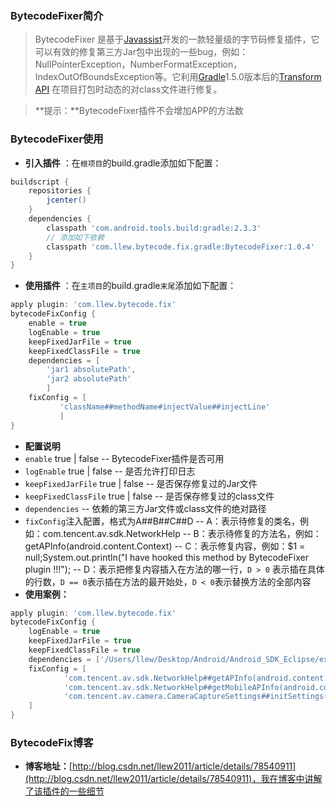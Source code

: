 ### BytecodeFixer简介
> BytecodeFixer 是基于[Javassist](http://jboss-javassist.github.io/javassist/)开发的一款轻量级的字节码修复插件，它可以有效的修复第三方Jar包中出现的一些bug，例如：NullPointerException，NumberFormatException，IndexOutOfBoundsException等。它利用[Gradle](http://tools.android.com/tech-docs/new-build-system/transform-api)1.5.0版本后的[Transform API](http://google.github.io/android-gradle-dsl/javadoc/) 在项目打包时动态的对class文件进行修复。

> **提示：**BytecodeFixer插件不会增加APP的方法数

### BytecodeFixer使用
- **引入插件** ：在`根项目`的build.gradle添加如下配置：
```gradle
buildscript {
    repositories {
        jcenter()
    }
    dependencies {
        classpath 'com.android.tools.build:gradle:2.3.3'
        // 添加如下依赖
        classpath 'com.llew.bytecode.fix.gradle:BytecodeFixer:1.0.4'
    }
}
```
- **使用插件** ：在`主项目`的build.gradle`末尾`添加如下配置：
```gradle
apply plugin: 'com.llew.bytecode.fix'
bytecodeFixConfig {
    enable = true
    logEnable = true
    keepFixedJarFile = true
    keepFixedClassFile = true
    dependencies = [
	    'jar1 absolutePath',
	    'jar2 absolutePath'
	    ]
    fixConfig = [
           'className##methodName#injectValue##injectLine'
           ]
}
```
- **配置说明**
 - `enable`  true | false
  -- BytecodeFixer插件是否可用
 - `logEnable`  true | false
 -- 是否允许打印日志
 - `keepFixedJarFile` true | false
 -- 是否保存修复过的Jar文件
 - `keepFixedClassFile` true | false
 -- 是否保存修复过的class文件
 - `dependencies`
 -- 依赖的第三方Jar文件或class文件的绝对路径
 - `fixConfig`注入配置，格式为A##B##C##D
    -- A：表示待修复的类名，例如：com.tencent.av.sdk.NetworkHelp
    -- B：表示待修复的方法名，例如：getAPInfo(android.content.Context)
    -- C：表示修复内容，例如：$1 = null;System.out.println("I have hooked this method by BytecodeFixer plugin !!!");
    -- D：表示把修复内容插入在方法的哪一行，`D > 0` 表示插在具体的行数，`D == 0`表示插在方法的最开始处，`D < 0`表示替换方法的全部内容
- **使用案例：**
```gradle
apply plugin: 'com.llew.bytecode.fix'
bytecodeFixConfig {
    logEnable = true
    keepFixedJarFile = true
    keepFixedClassFile = true
    dependencies = ['/Users/llew/Desktop/Android/Android_SDK_Eclipse/extras/android/support/v4/android-support-v4.jar']
    fixConfig = [
            'com.tencent.av.sdk.NetworkHelp##getAPInfo(android.content.Context)##$1 = null;System.out.println("I have hooked this method by BytecodeFixer plugin !!!");##0',
            'com.tencent.av.sdk.NetworkHelp##getMobileAPInfo(android.content.Context,int)##if(Boolean.TRUE.booleanValue()){$1 = null;System.out.println("i have hooked this method by BytecodeFixer !!!");}return new com.tencent.av.sdk.NetworkHelp.APInfo();##-1',
            'com.tencent.av.camera.CameraCaptureSettings##initSettings()##{}##0'
    ]
}
```
### BytecodeFix博客
- **博客地址：**[http://blog.csdn.net/llew2011/article/details/78540911](http://blog.csdn.net/llew2011/article/details/78540911)，我在博客中讲解了该插件的一些细节